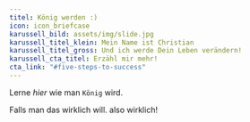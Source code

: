 ```yaml
---
titel: König werden :)
icon: icon_briefcase
karussell_bild: assets/img/slide.jpg
karussell_titel_klein: Mein Name ist Christian
karussell_titel_gross: Und ich werde Dein Leben verändern!
karussell_cta_titel: Erzähl mir mehr!
cta_link: "#five-steps-to-success"
---
```

<!---  Der Text unterhalb erscheint in der Box unter dem Karussell -->
Lerne _hier_ wie man `König` wird.

Falls man das wirklich will. also wirklich!
